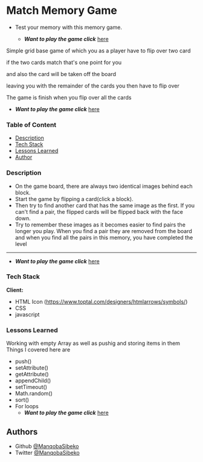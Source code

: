 
# Match Memory Game 

- Test your memory with this memory game.

  - ***Want to play the game click*** [here](https://manqobasibeko.github.io/memory-game/)


Simple grid base game of which you as a player have to flip over two card

if the two cards match that's one point for you

and also the card will be taken off the board

leaving you with the remainder of the cards you then have to flip over

The game is finish when you flip over all the cards
  - ***Want to play the game click*** [here](https://manqobasibeko.github.io/memory-game/)


### Table of Content
 - [Description](#escription)
 - [Tech Stack](#tech-stack)
 - [Lessons Learned](#Lessons-Learned)
 - [Author](#Authors)

  
### Description


- On the game board, there are always two identical images behind each block. 
- Start the game by flipping a card(click a block).
- Then try to find another card that has the same image as the first. If you can't find a pair, the flipped cards will be flipped back with the face down. 
- Try to remember these images as it becomes easier to find pairs the longer you play. When you find a pair they are removed from the board and when you find all the pairs in this memory, you have completed the level
---
  - ***Want to play the game click*** [here](https://manqobasibeko.github.io/memory-game/)
### Tech Stack

**Client:** 

- HTML Icon (https://www.toptal.com/designers/htmlarrows/symbols/)
- CSS
- javascript
  
###  Lessons Learned

Working with empty Array as well as pushig and storing items in them
Things I covered here are
- push()
- setAttribute()
- getAttribute()
- appendChild()
- setTimeout()
- Math.random()
- sort()
- For loops
  - ***Want to play the game click*** [here](https://manqobasibeko.github.io/memory-game/)

## Authors

- Github [@ManqobaSibeko](https://wwwhttps:/github.com/ManqobaSibeko)
- Twitter [@ManqobaSibeko](https://twitter.com/ManqobaSibekoQh)

  
